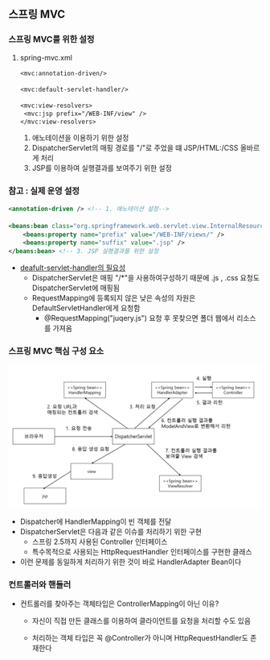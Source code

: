 ## 스프링 MVC



### 스프링 MVC를 위한 설정

1. spring-mvc.xml

   ```xml-dtd
   <mvc:annotation-driven/>
   
   <mvc:default-servlet-handler/>
   
   <mvc:view-resolvers>
   	<mvc:jsp prefix="/WEB-INF/view" />
   </mvc:view-resolvers>
   ```

   1. 애노테이션을 이용하기 위한 설정
   2. DispatcherServlet의 매핑 경로를 "/"로 주었을 떄 JSP/HTML:/CSS 올바르게 처리
   3. JSP를 이용하여 실행결과를 보여주기 위한 설정



### 참고 : 실제 운영 설정

```xml
<annotation-driven /> <!-- 1. 애노테이션 설정-->

<beans:bean class="org.springframework.web.servlet.view.InternalResourceViewResolver">
    <beans:property name="prefix" value="/WEB-INF/views/" />
    <beans:property name="suffix" value=".jsp" />
</beans:bean> <!-- 3. JSP 실행결과를 위한 설정
```

- [deafult-servlet-handler의 필요성]([https://cnpnote.tistory.com/entry/SPRING-mvc-default-servlet-handler-%EC%9D%98-%ED%95%84%EC%9A%94%EC%84%B1%EA%B3%BC-%EC%82%AC%EC%9A%A9%EB%B2%95%EC%9D%80-%EB%AC%B4%EC%97%87%EC%9E%85%EB%8B%88%EA%B9%8C](https://cnpnote.tistory.com/entry/SPRING-mvc-default-servlet-handler-의-필요성과-사용법은-무엇입니까))
  - DispatcherServlet은 매핑 "/*"을 사용하여구성하기 때문에 .js , .css 요청도 DispatcherServlet에 매핑됨
  - RequestMapping에 등록되지 않은 낮은 속성의 자원은 DefaultServletHandler에게 요청함
    - @RequestMapping("juqery.js") 요청 후 못찾으면 폴더 웹에서 리소스를 가져옴



### 스프링 MVC 핵심 구성 요소

![디스패처 서블릿 동작원리](images/dispatcherServlet.png)

- Dispatcher에 HandlerMapping이 빈 객체를 전달
- DispatcherServlet은 다음과 같은 이슈를 처리하기 위한 구현
  - 스프링 2.5까지 사용된 Controller 인터페이스
  - 특수목적으로 사용되는 HttpRequestHandler 인터페이스를 구현한 클래스
- 이런 문제를 동일하게 처리하기 위한 것이 바로 HandlerAdapter Bean이다



### 컨트롤러와 핸들러

- 컨트롤러를 찾아주는 객체타입은 ControllerMapping이 아닌 이유?

  - 자신이 직접 만든 클래스를 이용하여 클라이언트를 요청을 처리할 수도 있음

  - 처리하는 객체 타입은 꼭 @Controller가 아니며 HttpRequestHandler도 존재한다

    